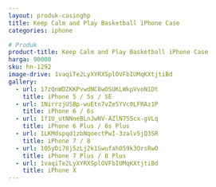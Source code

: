 ```yaml
---
layout: produk-casinghp
title: Keep Calm and Play Basketball iPhone Case
categories: iphone

# Produk
product-title: Keep Calm and Play Basketball iPhone Case
harga: 90000
sku: hn-1292
image-drive: 1vaqiTe2LyXYRXSplOVFbIUMqKXtjtiBd
gallery:
  - url: 17zQnWDZKKPvwdNC8wOSUKLWkpVvoN1Dt
    title: iPhone 5 / 5s / SE
  - url: 1NirrzjUSBp-wuEtn7vZe5YVc0LFRAz1P
    title: iPhone 6 / 6s
  - url: 1f1U_utNNneBLnJwNV-AZlN75Scx-gVLq
    title: iPhone 6 Plus / 6s Plus
  - url: 1LKMdspqd1zbNqoectPwI-3zalv5jQ3SR
    title: iPhone 7 / 8
  - url: 1O5yDi78j5zLj2k1SwufahO59k3OrsRwO
    title: iPhone 7 Plus / 8 Plus
  - url: 1vaqiTe2LyXYRXSplOVFbIUMqKXtjtiBd
    title: iPhone X
---
```


